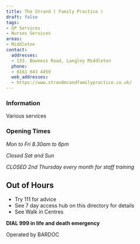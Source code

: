 ```yaml
---
title: The Strand ( Family Practice )
draft: false
tags:
- GP Services
- Nurses Services
areas:
- Middleton
contact:
  addresses:
  - 133. Bowness Road, Langley Middleton
  phone:
  - 0161 643 4459
  web_addresses:
  - https://www.strandmcandfamilypractice.co.uk/
---
```


### Information
Various services

### Opening Times
*Mon to Fri 8.30am to 6pm*

*Closed Sat and Sun*

*CLOSED 2nd Thursday every month for staff training*

## Out of Hours
- Try 111 for advice
- See 7 day access hub on this directory for details
- See Walk in Centres

**DIAL 999 in life and death emergency**

Operated by BARDOC